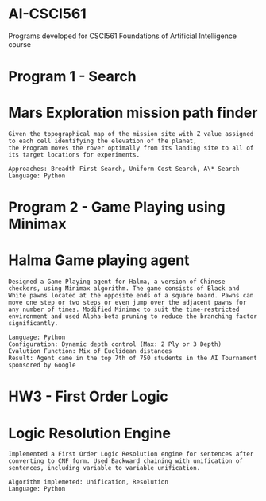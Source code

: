 # AI-CSCI561
Programs developed for CSCI561 Foundations of Artificial Intelligence course

# Program 1 - Search 
 # Mars Exploration mission path finder
	Given the topographical map of the mission site with Z value assigned to each cell identifying the elevation of the planet,
	the Program moves the rover optimally from its landing site to all of its target locations for experiments.

	Approaches: Breadth First Search, Uniform Cost Search, A\* Search
	Language: Python

# Program 2 - Game Playing using Minimax
 # Halma Game playing agent
	Designed a Game Playing agent for Halma, a version of Chinese checkers, using Minimax algorithm. The game consists of Black and White pawns located at the opposite ends of a square board. Pawns can move one step or two steps or even jump over the adjacent pawns for any number of times. Modified Minimax to suit the time-restricted environment and used Alpha-beta pruning to reduce the branching factor significantly.
	
	Language: Python
	Configuration: Dynamic depth control (Max: 2 Ply or 3 Depth)
	Evalution Function: Mix of Euclidean distances
	Result: Agent came in the top 7th of 750 students in the AI Tournament sponsored by Google

# HW3 - First Order Logic
 # Logic Resolution Engine
	Implemented a First Order Logic Resolution engine for sentences after converting to CNF form. Used Backward chaining with unification of sentences, including variable to variable unification.

	Algorithm implemeted: Unification, Resolution
	Language: Python

